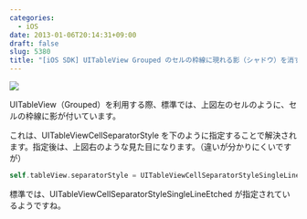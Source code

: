 ```yaml
---
categories:
  - iOS
date: 2013-01-06T20:14:31+09:00
draft: false
slug: 5380
title: "[iOS SDK] UITableView Grouped のセルの枠線に現れる影（シャドウ）を消す方法"
---
```


![](/images/2013/01/5380_1.png)

UITableView（Grouped）を利用する際、標準では、上図左のセルのように、セルの枠線に影が付いています。

これは、UITableViewCellSeparatorStyle を下のように指定することで解決されます。指定後は、上図右のような見た目になります。（違いが分かりにくいですが）

```objective-c
self.tableView.separatorStyle = UITableViewCellSeparatorStyleSingleLine;
```

標準では、UITableViewCellSeparatorStyleSingleLineEtched が指定されているようですね。
